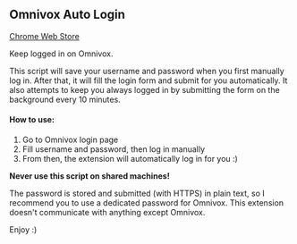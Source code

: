 Omnivox Auto Login
-----
[Chrome Web Store](https://chrome.google.com/webstore/detail/omnivox-auto-login/hgfkplmfplbengfckpbbiedicnnlgekf)

Keep logged in on Omnivox.

This script will save your username and password when you first manually log in. After that, it will fill the login form and submit for you automatically. It also attempts to keep you always logged in by submitting the form on the background every 10 minutes.

#### How to use:
1. Go to Omnivox login page
2. Fill username and password, then log in manually
3. From then, the extension will automatically log in for you :)


**Never use this script on shared machines!**

The password is stored and submitted (with HTTPS) in plain text, so I recommend you to use a dedicated password for Omnivox.
This extension doesn't communicate with anything except Omnivox.


Enjoy :)
